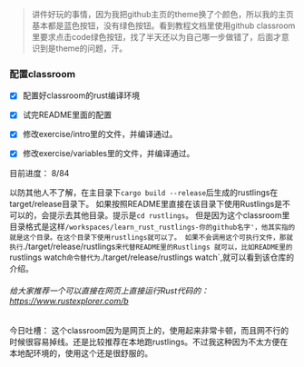 
>讲件好玩的事情，因为我把github主页的theme换了个颜色，所以我的主页基本都是蓝色按钮，没有绿色按钮。看到教程文档里使用github classroom里要求点击code绿色按钮，找了半天还以为自己哪一步做错了，后面才意识到是theme的问题，汗。

### 配置classroom
- [x] 配置好classroom的rust编译环境
- [x] 试完README里面的配置
- [x] 修改exercise/intro里的文件，并编译通过。
- [x] 修改exercise/variables里的文件，并编译通过。


目前进度： 8/84


以防其他人不了解，在主目录下`cargo build --release`后生成的rustlings在target/release目录下。
如果按照README里直接在该目录下使用Rustlings是不可以的，会提示去其他目录。提示是`cd rustlings`。
但是因为这个classroom里目录格式是这样`/workspaces/learn_rust_rustlings-你的github名字'，他其实指的就是这个目录。在这个目录下使用rustlings就可以了。
如果不会调用这个可执行文件，那就执行`./target/release/rustlings`来代替README里的Rustlings 就可以，比如README里的`rustlings watch`命令替代为`./target/release/rustlings watch`,就可以看到该仓库的介绍。

###### 给大家推荐一个可以直接在网页上直接运行Rust代码的：https://www.rustexplorer.com/b

今日吐槽：
这个classroom因为是网页上的，使用起来非常卡顿，而且网不行的时候很容易掉线。还是比较推荐在本地跑rustlings。不过我这种因为不太方便在本地配环境的，使用这个还是很舒服的。
